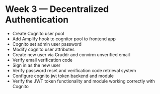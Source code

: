 # Week 3 — Decentralized Authentication

- Create Cognito user pool
- Add Amplify hook to cognitor pool to frontend app
- Cognito set admin user password
- Modify cognito user attributes
- Create new user via Cruddr and convirm unverified email
- Verify email verification code
- Sign in as the new user
- Verify password reset and verification code retrieval system
- Configure cognito jwt token backend and module
- Verify the JWT token functionality and module working correctly with Cognito